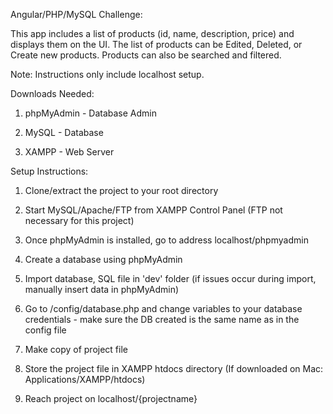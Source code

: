 Angular/PHP/MySQL Challenge:

This app includes a list of products (id, name, description, price) and displays them on the UI. The list of products can be Edited, Deleted, or Create new products. Products can also be searched and filtered.

Note: Instructions only include localhost setup.

Downloads Needed:

1. phpMyAdmin - Database Admin

2. MySQL - Database

3. XAMPP - Web Server



Setup Instructions:

1. Clone/extract the project to your root directory

2. Start MySQL/Apache/FTP from XAMPP Control Panel (FTP not necessary for this project)

3. Once phpMyAdmin is installed, go to address localhost/phpmyadmin

4. Create a database using phpMyAdmin

5. Import database, SQL file in 'dev' folder (if issues occur during import, manually insert data in phpMyAdmin)

6. Go to /config/database.php and change variables to your database credentials - make sure the DB created is the same name as in the config file

7. Make copy of project file

8. Store the project file in XAMPP htdocs directory (If downloaded on Mac: Applications/XAMPP/htdocs)

9. Reach project on localhost/{projectname}